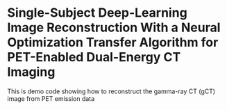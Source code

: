 # Single-Subject Deep-Learning Image Reconstruction With a Neural Optimization Transfer Algorithm for PET-Enabled Dual-Energy CT Imaging

This is demo code showing how to reconstruct the gamma-ray CT (gCT) image from PET emission data
